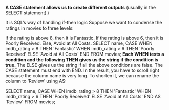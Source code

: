 **A CASE statement allows us to create different outputs**
(usually in the SELECT statement).\

It is SQL’s way of handling if-then logic
Suppose we want to condense the ratings in movies to three levels:

If the rating is above 8, then it is Fantastic.
If the rating is above 6, then it is Poorly Received.
Else, Avoid at All Costs.
SELECT name,
 CASE
  WHEN imdb_rating > 8 THEN 'Fantastic'
  WHEN imdb_rating > 6 THEN 'Poorly Received'
  ELSE 'Avoid at All Costs'
 END
FROM movies;
**Each WHEN tests a condition and the following THEN gives us the string if the condition is true.**
The ELSE gives us the string if all the above conditions are false.
The CASE statement must end with END.
In the result, you have to scroll right because the column name is very long. To shorten it, we can rename the column to ‘Review’ using AS:

SELECT name,
 CASE
  WHEN imdb_rating > 8 THEN 'Fantastic'
  WHEN imdb_rating > 6 THEN 'Poorly Received'
  ELSE 'Avoid at All Costs'
 END AS 'Review'
FROM movies;